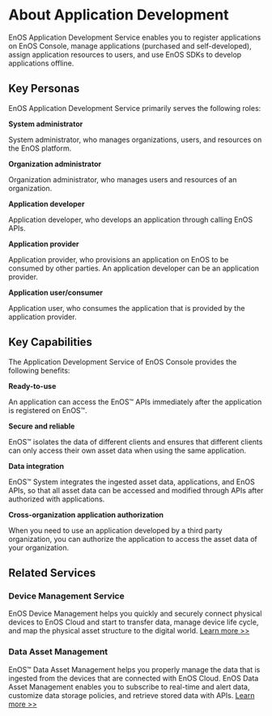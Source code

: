 # About Application Development

EnOS Application Development Service enables you to register applications on EnOS Console, manage applications (purchased and self-developed), assign application resources to users, and use EnOS SDKs to develop applications offline.

## Key Personas

EnOS Application Development Service primarily serves the following roles:

**System administrator**

System administrator, who manages organizations, users, and resources on the EnOS platform.

**Organization administrator**

Organization administrator, who manages users and resources of an organization.

**Application developer**

Application developer, who develops an application through calling EnOS APIs.

**Application provider**

Application provider, who provisions an application on EnOS to be consumed by other parties. An application developer can be an application provider.

**Application user/consumer**

Application user, who consumes the application that is provided by the application provider.



## Key Capabilities

The Application Development Service of EnOS Console provides the following benefits:

**Ready-to-use**

An application can access the EnOS™ APIs immediately after the application is registered on EnOS™.

**Secure and reliable**

EnOS™ isolates the data of different clients and ensures that different clients can only access their own asset data when using the same application.

**Data integration**

EnOS™ System integrates the ingested asset data, applications, and EnOS APIs, so that all asset data can be accessed and modified through APIs after authorized with applications.

**Cross-organization application authorization**

When you need to use an application developed by a third party organization, you can authorize the application to access the asset data of your organization.



## Related Services

### Device Management Service

EnOS Device Management helps you quickly and securely connect physical devices to EnOS Cloud and start to transfer data, manage device life cycle, and map the physical asset structure to the digital world. [Learn more >>](/docs/device-connection/en/latest/device_management_overview.html)

### Data Asset Management

EnOS™ Data Asset Management helps you properly manage the data that is ingested from the devices that are connected with EnOS Cloud. EnOS Data Asset Management enables you to subscribe to real-time and alert data, customize data storage policies, and retrieve stored data with APIs. [Learn more >>](/docs/data-asset/en/latest/data_asset_overview.html)